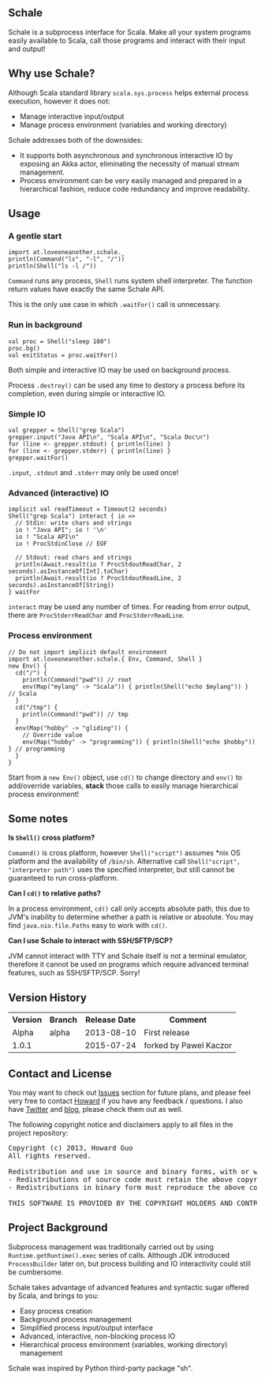 Schale
------

Schale is a subprocess interface for Scala. Make all your system programs easily available to Scala, call those programs and interact with their input and output!

## Why use Schale?

Although Scala standard library `scala.sys.process` helps external process execution, however it does not:

- Manage interactive input/output
- Manage process environment (variables and working directory)

Schale addresses both of the downsides:

- It supports both asynchronous and synchronous interactive IO by exposing an Akka actor, eliminating the necessity of manual stream management.
- Process environment can be very easily managed and prepared in a hierarchical fashion, reduce code redundancy and improve readability.

## Usage

### A gentle start

    import at.loveoneanother.schale._
    println(Command("ls", "-l", "/"))
    println(Shell("ls -l /"))

`Command` runs any process, `Shell` runs system shell interpreter. The function return values have exactly the same Schale API.

This is the only use case in which `.waitFor()` call is unnecessary.

### Run in background

    val proc = Shell("sleep 100")
    proc.bg()
    val exitStatus = proc.waitFor()

Both simple and interactive IO may be used on background process.

Process `.destroy()` can be used any time to destory a process before its completion, even during simple or interactive IO.

### Simple IO

    val grepper = Shell("grep Scala")
    grepper.input("Java API\n", "Scala API\n", "Scala Doc\n")
    for (line <- grepper.stdout) { println(line) }
    for (line <- grepper.stderr) { println(line) }
    grepper.waitFor()

`.input`, `.stdout` and `.stderr` may only be used once!

### Advanced (interactive) IO

    implicit val readTimeout = Timeout(2 seconds)
    Shell("grep Scala") interact { io =>
      // Stdin: write chars and strings
      io ! "Java API"; io ! '\n'
      io ! "Scala API\n"
      io ! ProcStdinClose // EOF

      // Stdout: read chars and strings
      println(Await.result(io ? ProcStdoutReadChar, 2 seconds).asInstanceOf[Int].toChar)
      println(Await.result(io ? ProcStdoutReadLine, 2 seconds).asInstanceOf[String])
    } waitFor

`interact` may be used any number of times. For reading from error output, there are `ProcStderrReadChar` and `ProcStderrReadLine`.

### Process environment

    // Do not import implicit default environment
    import at.loveoneanother.schale.{ Env, Command, Shell }
    new Env() {
      cd("/") {
        println(Command("pwd")) // root
        env(Map("mylang" -> "Scala")) { println(Shell("echo $mylang")) } // Scala
      }
      cd("/tmp") {
        println(Command("pwd")) // tmp
      }
      env(Map("hobby" -> "gliding")) {
        // Override value
        env(Map("hobby" -> "programming")) { println(Shell("echo $hobby")) } // programming
      }
    }

Start from a `new Env()` object, use `cd()` to change directory and `env()` to add/override variables, __stack__ those calls to easily manage hierarchical process environment!

## Some notes

__Is `Shell()` cross platform?__

`Comamnd()` is cross platform, however `Shell("script")` assumes \*nix OS platform and the availability of `/bin/sh`. Alternative call `Shell("script", "interpreter path")` uses the specified interpreter, but still cannot be guaranteed to run cross-platform.

__Can I `cd()` to relative paths?__

In a process environment, `cd()` call only accepts absolute path, this due to JVM's inability to determine whether a path is relative or absolute. You may find `java.nio.file.Paths` easy to work with `cd()`.

__Can I use Schale to interact with SSH/SFTP/SCP?__

JVM cannot interact with TTY and Schale itself is not a terminal emulator, therefore it cannot be used on programs which require advanced terminal features, such as SSH/SFTP/SCP. Sorry!

## Version History

<table>
<tr>
  <th>Version</th>
  <th>Branch</th>
  <th>Release Date</th>
  <th>Comment</th>
</tr>
<tr>
  <td>Alpha</td>
  <td>alpha</td>
  <td>2013-08-10</td>
  <td>First release</td>
</tr>
<tr>
  <td>1.0.1</td>
  <td> </td>
  <td>2015-07-24</td>
  <td>forked by Pawel Kaczor</td>
</tr>
</table>

## Contact and License

You may want to check out [Issues] section for future plans, and please feel very free to contact [Howard] if you have any feedback / questions. I also have [Twitter] and [blog], please check them out as well.

The following copyright notice and disclaimers apply to all files in the project repository:
<pre>
Copyright (c) 2013, Howard Guo
All rights reserved.

Redistribution and use in source and binary forms, with or without modification, are permitted provided that the following conditions are met:
- Redistributions of source code must retain the above copyright notice, this list of conditions and the following disclaimer.
- Redistributions in binary form must reproduce the above copyright notice, this list of conditions and the following disclaimer in the documentation and/or other materials provided with the distribution.

THIS SOFTWARE IS PROVIDED BY THE COPYRIGHT HOLDERS AND CONTRIBUTORS "AS IS" AND ANY EXPRESS OR IMPLIED WARRANTIES, INCLUDING, BUT NOT LIMITED TO, THE IMPLIED WARRANTIES OF MERCHANTABILITY AND FITNESS FOR A PARTICULAR PURPOSE ARE DISCLAIMED. IN NO EVENT SHALL THE COPYRIGHT HOLDER OR CONTRIBUTORS BE LIABLE FOR ANY DIRECT, INDIRECT, INCIDENTAL, SPECIAL, EXEMPLARY, OR CONSEQUENTIAL DAMAGES (INCLUDING, BUT NOT LIMITED TO, PROCUREMENT OF SUBSTITUTE GOODS OR SERVICES; LOSS OF USE, DATA, OR PROFITS; OR BUSINESS INTERRUPTION) HOWEVER CAUSED AND ON ANY THEORY OF LIABILITY, WHETHER IN CONTRACT, STRICT LIABILITY, OR TORT (INCLUDING NEGLIGENCE OR OTHERWISE) ARISING IN ANY WAY OUT OF THE USE OF THIS SOFTWARE, EVEN IF ADVISED OF THE POSSIBILITY OF SUCH DAMAGE.
</pre>

## Project Background

Subprocess management was traditionally carried out by using `Runtime.getRuntime().exec` series of calls. Although JDK introduced `ProcessBuilder` later on, but process building and IO interactivity could still be cumbersome.

Schale takes advantage of advanced features and syntactic sugar offered by Scala, and brings to you:

- Easy process creation
- Background process management
- Simplified process input/output interface
- Advanced, interactive, non-blocking process IO
- Hierarchical process environment (variables, working directory) management

Schale was inspired by Python third-party package "sh".

[Howard]: mailto:guohouzuo@gmail.com
[Twitter]: https://twitter.com/hzguo
[blog]: http://allstarnix.blogspot.com.au
[Issues]: https://github.com/HouzuoGuo/schale/issues
